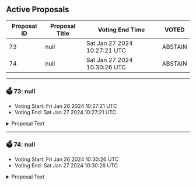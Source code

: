 ## Active Proposals

| Proposal ID | Proposal Title | Voting End Time | VOTED |
|-------------|----------------|-----------------|-------|
| 73 | null | Sat Jan 27 2024 10:27:21 UTC | ABSTAIN |
| 74 | null | Sat Jan 27 2024 10:30:26 UTC | ABSTAIN |

---

### 🗳 73: null
- Voting Start: Fri Jan 26 2024 10:27:21 UTC
- Voting End: Sat Jan 27 2024 10:27:21 UTC

<details>
<summary>Proposal Text</summary>
 
null
</details>

---

### 🗳 74: null
- Voting Start: Fri Jan 26 2024 10:30:26 UTC
- Voting End: Sat Jan 27 2024 10:30:26 UTC

<details>
<summary>Proposal Text</summary>
 
null
</details>
